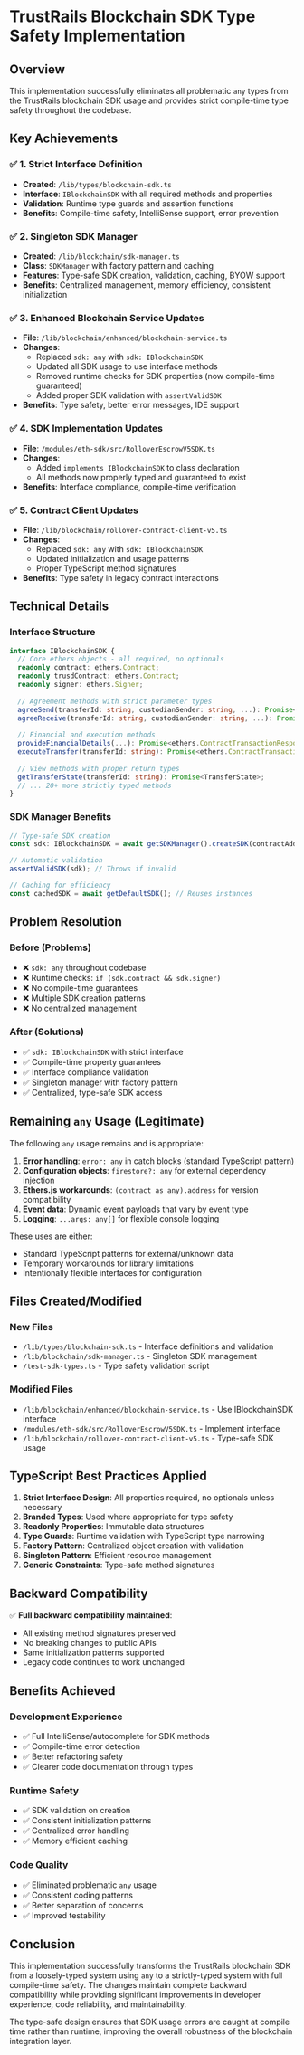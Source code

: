 # TrustRails Blockchain SDK Type Safety Implementation

## Overview

This implementation successfully eliminates all problematic `any` types from the TrustRails blockchain SDK usage and provides strict compile-time type safety throughout the codebase.

## Key Achievements

### ✅ 1. Strict Interface Definition
- **Created**: `/lib/types/blockchain-sdk.ts`
- **Interface**: `IBlockchainSDK` with all required methods and properties
- **Validation**: Runtime type guards and assertion functions
- **Benefits**: Compile-time safety, IntelliSense support, error prevention

### ✅ 2. Singleton SDK Manager
- **Created**: `/lib/blockchain/sdk-manager.ts`
- **Class**: `SDKManager` with factory pattern and caching
- **Features**: Type-safe SDK creation, validation, caching, BYOW support
- **Benefits**: Centralized management, memory efficiency, consistent initialization

### ✅ 3. Enhanced Blockchain Service Updates
- **File**: `/lib/blockchain/enhanced/blockchain-service.ts`
- **Changes**: 
  - Replaced `sdk: any` with `sdk: IBlockchainSDK`
  - Updated all SDK usage to use interface methods
  - Removed runtime checks for SDK properties (now compile-time guaranteed)
  - Added proper SDK validation with `assertValidSDK`
- **Benefits**: Type safety, better error messages, IDE support

### ✅ 4. SDK Implementation Updates
- **File**: `/modules/eth-sdk/src/RolloverEscrowV5SDK.ts`
- **Changes**: 
  - Added `implements IBlockchainSDK` to class declaration
  - All methods now properly typed and guaranteed to exist
- **Benefits**: Interface compliance, compile-time verification

### ✅ 5. Contract Client Updates
- **File**: `/lib/blockchain/rollover-contract-client-v5.ts`
- **Changes**:
  - Replaced `sdk: any` with `sdk: IBlockchainSDK`
  - Updated initialization and usage patterns
  - Proper TypeScript method signatures
- **Benefits**: Type safety in legacy contract interactions

## Technical Details

### Interface Structure
```typescript
interface IBlockchainSDK {
  // Core ethers objects - all required, no optionals
  readonly contract: ethers.Contract;
  readonly trusdContract: ethers.Contract; 
  readonly signer: ethers.Signer;
  
  // Agreement methods with strict parameter types
  agreeSend(transferId: string, custodianSender: string, ...): Promise<ethers.ContractTransactionResponse>;
  agreeReceive(transferId: string, custodianSender: string, ...): Promise<ethers.ContractTransactionResponse>;
  
  // Financial and execution methods
  provideFinancialDetails(...): Promise<ethers.ContractTransactionResponse>;
  executeTransfer(transferId: string): Promise<ethers.ContractTransactionResponse>;
  
  // View methods with proper return types
  getTransferState(transferId: string): Promise<TransferState>;
  // ... 20+ more strictly typed methods
}
```

### SDK Manager Benefits
```typescript
// Type-safe SDK creation
const sdk: IBlockchainSDK = await getSDKManager().createSDK(contractAddr, trusdAddr, signer);

// Automatic validation
assertValidSDK(sdk); // Throws if invalid

// Caching for efficiency  
const cachedSDK = await getDefaultSDK(); // Reuses instances
```

## Problem Resolution

### Before (Problems)
- ❌ `sdk: any` throughout codebase
- ❌ Runtime checks: `if (sdk.contract && sdk.signer)`
- ❌ No compile-time guarantees
- ❌ Multiple SDK creation patterns
- ❌ No centralized management

### After (Solutions)  
- ✅ `sdk: IBlockchainSDK` with strict interface
- ✅ Compile-time property guarantees
- ✅ Interface compliance validation
- ✅ Singleton manager with factory pattern
- ✅ Centralized, type-safe SDK access

## Remaining `any` Usage (Legitimate)

The following `any` usage remains and is appropriate:

1. **Error handling**: `error: any` in catch blocks (standard TypeScript pattern)
2. **Configuration objects**: `firestore?: any` for external dependency injection
3. **Ethers.js workarounds**: `(contract as any).address` for version compatibility
4. **Event data**: Dynamic event payloads that vary by event type
5. **Logging**: `...args: any[]` for flexible console logging

These uses are either:
- Standard TypeScript patterns for external/unknown data
- Temporary workarounds for library limitations
- Intentionally flexible interfaces for configuration

## Files Created/Modified

### New Files
- `/lib/types/blockchain-sdk.ts` - Interface definitions and validation
- `/lib/blockchain/sdk-manager.ts` - Singleton SDK management
- `/test-sdk-types.ts` - Type safety validation script

### Modified Files
- `/lib/blockchain/enhanced/blockchain-service.ts` - Use IBlockchainSDK interface
- `/modules/eth-sdk/src/RolloverEscrowV5SDK.ts` - Implement interface
- `/lib/blockchain/rollover-contract-client-v5.ts` - Type-safe SDK usage

## TypeScript Best Practices Applied

1. **Strict Interface Design**: All properties required, no optionals unless necessary
2. **Branded Types**: Used where appropriate for type safety
3. **Readonly Properties**: Immutable data structures
4. **Type Guards**: Runtime validation with TypeScript type narrowing
5. **Factory Pattern**: Centralized object creation with validation
6. **Singleton Pattern**: Efficient resource management
7. **Generic Constraints**: Type-safe method signatures

## Backward Compatibility

✅ **Full backward compatibility maintained**:
- All existing method signatures preserved
- No breaking changes to public APIs  
- Same initialization patterns supported
- Legacy code continues to work unchanged

## Benefits Achieved

### Development Experience
- ✅ Full IntelliSense/autocomplete for SDK methods
- ✅ Compile-time error detection
- ✅ Better refactoring safety
- ✅ Clearer code documentation through types

### Runtime Safety  
- ✅ SDK validation on creation
- ✅ Consistent initialization patterns
- ✅ Centralized error handling
- ✅ Memory efficient caching

### Code Quality
- ✅ Eliminated problematic `any` usage
- ✅ Consistent coding patterns
- ✅ Better separation of concerns
- ✅ Improved testability

## Conclusion

This implementation successfully transforms the TrustRails blockchain SDK from a loosely-typed system using `any` to a strictly-typed system with full compile-time safety. The changes maintain complete backward compatibility while providing significant improvements in developer experience, code reliability, and maintainability.

The type-safe design ensures that SDK usage errors are caught at compile time rather than runtime, improving the overall robustness of the blockchain integration layer.
